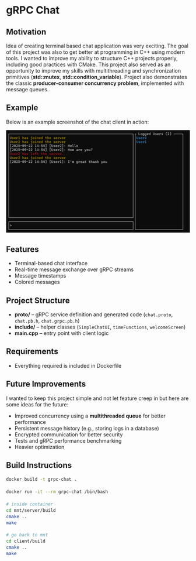 # gRPC Chat

## Motivation

Idea of creating terminal based chat application was very exciting.
The goal of this project was also to get better at programming in C++ using modern tools. I wanted to improve my ability to structure C++ projects properly, including good practices with CMake.
This project also served as an opportunity to improve my skills with multithreading and synchronization primitives (**std::mutex**, **std::condition_variable**).
Project also demonstrates the classic **producer-consumer concurrency problem**, implemented with message queues.

## Example

Below is an example screenshot of the chat client in action:

![Chat Example](https://github.com/AlexNordahl/gRPC-chat/blob/main/visual-examples/example.png)

## Features
- Terminal-based chat interface  
- Real-time message exchange over gRPC streams  
- Message timestamps  
- Colored messages

## Project Structure
- **proto/** – gRPC service definition and generated code (`chat.proto`, `chat.pb.h`, `chat.grpc.pb.h`)  
- **include/** – helper classes (`SimpleChatUI`, `timeFunctions`, `welcomeScreen`)  
- **main.cpp** – entry point with client logic  

## Requirements
- Everything required is included in Dockerfile

## Future Improvements

I wanted to keep this project simple and not let feature creep in but here are some ideas for the future:
- Improved concurrency using a **multithreaded queue** for better performance
- Persistent message history (e.g., storing logs in a database)
- Encrypted communication for better security
- Tests and gRPC performance benchmarking
- Heavier optimization

## Build Instructions

```bash
docker build -t grpc-chat .

docker run -it --rm grpc-chat /bin/bash

# inside container
cd mnt/server/build
cmake ..
make

# go back to mnt
cd client/build
cmake ..
make
```